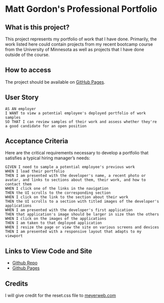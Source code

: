 # Matt Gordon's Professional Portfolio

## What is this project?

This project represents my portfolio of work that I have done. Primarily, the work listed here could contain projects from my recent bootcamp course from the University of Minnesota as well as projects that I have done outside of the course.

## How to access

The project should be available on [GitHub Pages](https://mgordon82.github.io/professional-portfolio/).

## User Story

```
AS AN employer
I WANT to view a potential employee's deployed portfolio of work samples
SO THAT I can review samples of their work and assess whether they're a good candidate for an open position
```

## Acceptance Criteria

Here are the critical requirements necessary to develop a portfolio that satisfies a typical hiring manager’s needs:

```
GIVEN I need to sample a potential employee's previous work
WHEN I load their portfolio
THEN I am presented with the developer's name, a recent photo or avatar, and links to sections about them, their work, and how to contact them
WHEN I click one of the links in the navigation
THEN the UI scrolls to the corresponding section
WHEN I click on the link to the section about their work
THEN the UI scrolls to a section with titled images of the developer's applications
WHEN I am presented with the developer's first application
THEN that application's image should be larger in size than the others
WHEN I click on the images of the applications
THEN I am taken to that deployed application
WHEN I resize the page or view the site on various screens and devices
THEN I am presented with a responsive layout that adapts to my viewport
```

## Links to View Code and Site

- [Github Repo](https://github.com/mgordon82/professional-portfolio)
- [Github Pages](https://mgordon82.github.io/professional-portfolio/)

## Credits

I will give credit for the reset.css file to [meyerweb.com](https://meyerweb.com/eric/tools/css/reset/)
